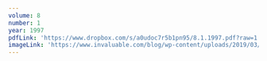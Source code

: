```yaml
---
volume: 8
number: 1
year: 1997
pdfLink: 'https://www.dropbox.com/s/a0udoc7r5b1pn95/8.1.1997.pdf?raw=1'
imageLink: 'https://www.invaluable.com/blog/wp-content/uploads/2019/03/buddhist-art-hero.jpg'
---
```

